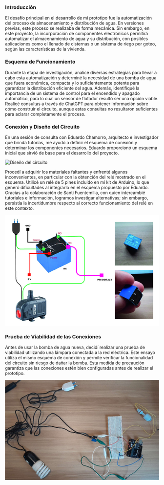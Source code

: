  

### **Introducción**

El desafío principal en el desarrollo de mi prototipo fue la automatización del proceso de almacenamiento y distribución de agua. En versiones previas, este proceso se realizaba de forma mecánica. Sin embargo, en este proyecto, la incorporación de componentes electrónicos permitirá automatizar el almacenamiento de agua y su distribución, con posibles aplicaciones como el llenado de cisternas o un sistema de riego por goteo, según las características de la vivienda.

### **Esquema de Funcionamiento**

Durante la etapa de investigación, analicé diversas estrategias para llevar a cabo esta automatización y determiné la necesidad de una bomba de agua que fuera económica, compacta y lo suficientemente potente para garantizar la distribución eficiente del agua. Además, identifiqué la importancia de un sistema de control para el encendido y apagado automático, para lo cual un sensor de flotador resultó ser una opción viable. Realicé consultas a través de ChatGPT para obtener información sobre cómo construir el circuito, aunque estas consultas no resultaron suficientes para aclarar completamente el proceso.

### **Conexión y Diseño del Circuito**

En una sesión de consulta con Eduardo Chamorro, arquitecto e investigador que brinda tutorías, me ayudó a definir el esquema de conexión y determinar los componentes necesarios. Eduardo proporcionó un esquema inicial que sirvió de base para el desarrollo del proyecto.

![Diseño del circuito](../images/PI_IMG/electronicos/diseño_circuito.jpg)

Procedí a adquirir los materiales faltantes y enfrenté algunos inconvenientes, en particular con la obtención del relé mostrado en el esquema. Utilicé un relé de 5 pines incluido en mi kit de Arduino, lo que generó dificultades al integrarlo en el esquema propuesto por Eduardo. Gracias a la colaboración de Santi Fuentemilla, con quien intercambié tutoriales e información, logramos investigar alternativas; sin embargo, persistía la incertidumbre respecto al correcto funcionamiento del relé en este contexto.

![Relé alternativo](../images/PI_IMG/electronicos/rele_alternativo.jpg)


### **Prueba de Viabilidad de las Conexiones**

Antes de usar la bomba de agua nueva, decidí realizar una prueba de viabilidad utilizando una lámpara conectada a la red eléctrica. Este ensayo utiliza el mismo esquema de conexión y permite verificar la funcionalidad del circuito sin riesgo de dañar la bomba. Esta medida de precaución garantiza que las conexiones estén bien configuradas antes de realizar el prototipo.

![Prueba con luz](../images/PI_IMG/electronicos/03_prueba.webp)


